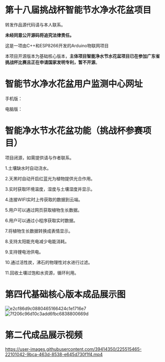 # 第十八届挑战杯智能节水净水花盆项目


转发作品源代码请与本人联系。

**未经同意公开源码将追究法律责任。**

这是一项由C++和ESP8266开发的Arduino物联网项目

本项目开源版本为基础核心版本，**主体项目智能净水节水花盆项目已在参加广东省挑战杯比赛且正在申请国家发明专利，暂不开源**。
# 智能节水净水花盆用户监测中心网址
手机版：

电脑版：

# 智能净水节水花盆功能（挑战杯参赛项目）

项目闭源，如需提供请与作者联系。

1.土壤缺水时自动浇水。

2.天黑时自动开启红蓝光为植物提供光合作用。

3.实时获取环境温度，湿度与土壤湿度并显示。

4.连接WIFI实时上传获取的数据到云端。

5.用户可以通过网页获取植物生长数据。

6.用户可以通过小程序获取实时数据。

7.将植物生长数据转换成表情显示。

8.支持太阳能充电减少电能消耗。

9.支持锂电池供电。

10.通过活性炭，沸石的物理性对水进行过滤。

11.回收土壤过饱和水资源，循环利用。


# 第四代基础核心版本成品展示图
![e2cf86d9c0880465166424c1e1716e7](https://user-images.githubusercontent.com/39414350/225515446-ba06b7c6-9cdf-4cf3-9155-0f6a3477d32c.jpg)
![7f206c96d10c3add6fbc6838800669d](https://user-images.githubusercontent.com/39414350/225515457-104715f9-9f73-4360-95e9-f2cd278529b7.jpg)


# 第二代成品展示视频
https://user-images.githubusercontent.com/39414350/225515465-22101042-9bca-463d-8538-e645d730f1f4.mp4

